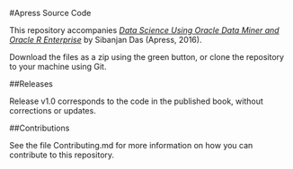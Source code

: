 #Apress Source Code

This repository accompanies [*Data Science Using Oracle Data Miner and Oracle R Enterprise*](http://www.apress.com/9781484226131) by Sibanjan Das (Apress, 2016).

[comment]: #cover

Download the files as a zip using the green button, or clone the repository to your machine using Git.

##Releases

Release v1.0 corresponds to the code in the published book, without corrections or updates.

##Contributions

See the file Contributing.md for more information on how you can contribute to this repository.
